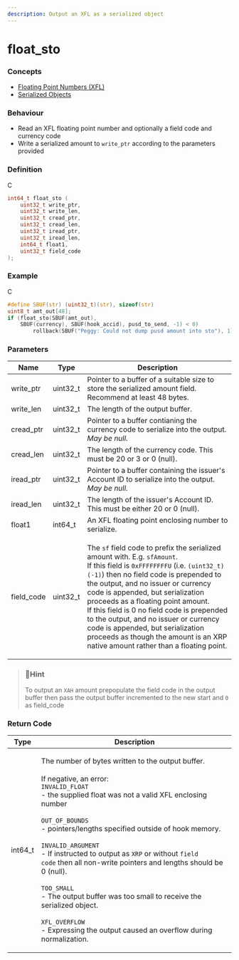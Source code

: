```yaml
---
description: Output an XFL as a serialized object
---
```


# float\_sto

### Concepts

* [Floating Point Numbers (XFL)](../../concepts-and-docs/floating-point-numbers-xfl.md)
* [Serialized Objects](../../concepts-and-docs/serialized-objects.md)

### Behaviour

* Read an XFL floating point number and optionally a field code and currency code
* Write a serialized amount to `write_ptr` according to the parameters provided

### Definition

C

```c
int64_t float_sto (
    uint32_t write_ptr,
    uint32_t write_len,
    uint32_t cread_ptr,
    uint32_t cread_len,  
    uint32_t iread_ptr,
    uint32_t iread_len,  
    int64_t float1,
    uint32_t field_code
);
```

### Example

C

```c
#define SBUF(str) (uint32_t)(str), sizeof(str)
uint8_t amt_out[48];
if (float_sto(SBUF(amt_out),
    SBUF(currency), SBUF(hook_accid), pusd_to_send, -1) < 0)
        rollback(SBUF("Peggy: Could not dump pusd amount into sto"), 1);
```

### Parameters

| Name        | Type      | Description                                                                                                                                                                                                                                                                                                                                                                                                                                                                                                                                                 |
| ----------- | --------- | ----------------------------------------------------------------------------------------------------------------------------------------------------------------------------------------------------------------------------------------------------------------------------------------------------------------------------------------------------------------------------------------------------------------------------------------------------------------------------------------------------------------------------------------------------------- |
| write\_ptr  | uint32\_t | Pointer to a buffer of a suitable size to store the serialized amount field. Recommend at least 48 bytes.                                                                                                                                                                                                                                                                                                                                                                                                                                                   |
| write\_len  | uint32\_t | The length of the output buffer.                                                                                                                                                                                                                                                                                                                                                                                                                                                                                                                            |
| cread\_ptr  | uint32\_t | Pointer to a buffer contianing the currency code to serialize into the output. _May be null._                                                                                                                                                                                                                                                                                                                                                                                                                                                               |
| cread\_len  | uint32\_t | The length of the currency code. This must be 20 or 3 or 0 (null).                                                                                                                                                                                                                                                                                                                                                                                                                                                                                          |
| iread\_ptr  | uint32\_t | Pointer to a buffer containing the issuer's Account ID to serialize into the output. _May be null._                                                                                                                                                                                                                                                                                                                                                                                                                                                         |
| iread\_len  | uint32\_t | The length of the issuer's Account ID. This must be either 20 or 0 (null).                                                                                                                                                                                                                                                                                                                                                                                                                                                                                  |
| float1      | int64\_t  | An XFL floating point enclosing number to serialize.                                                                                                                                                                                                                                                                                                                                                                                                                                                                                                        |
| field\_code | uint32\_t | <p>The <code>sf</code> field code to prefix the serialized amount with. E.g. <code>sfAmount</code>.<br>If this field is <code>0xFFFFFFFFU</code> (i.e. <code>(uint32_t)(-1)</code>) then no field code is prepended to the output, and no issuer or currency code is appended, but serialization proceeds as a floating point amount.<br>If this field is 0 no field code is prepended to the output, and no issuer or currency code is appended, but serialization proceeds as though the amount is an XRP native amount rather than a floating point.</p> |

> ### 📘Hint
>
> To output an `XAH` amount prepopulate the field code in the output buffer then pass the output buffer incremented to the new start and `0` as field\_code

### Return Code

| Type     | Description                                                                                                                                                                                                                                                                                                                                                                                                                                                                                                                                                                                                                                                                |
| -------- | -------------------------------------------------------------------------------------------------------------------------------------------------------------------------------------------------------------------------------------------------------------------------------------------------------------------------------------------------------------------------------------------------------------------------------------------------------------------------------------------------------------------------------------------------------------------------------------------------------------------------------------------------------------------------- |
| int64\_t | <p>The number of bytes written to the output buffer.<br><br>If negative, an error:<br><code>INVALID_FLOAT</code><br>- the supplied float was not a valid XFL enclosing number<br><br><code>OUT_OF_BOUNDS</code><br>- pointers/lengths specified outside of hook memory.<br><br><code>INVALID_ARGUMENT</code><br>- If instructed to output as <code>XRP</code> or without <code>field code</code> then all non-write pointers and lengths should be 0 (null).<br><br><code>TOO_SMALL</code><br>- The output buffer was too small to receive the serialized object.<br><br><code>XFL_OVERFLOW</code><br>- Expressing the output caused an overflow during normalization.</p> |
